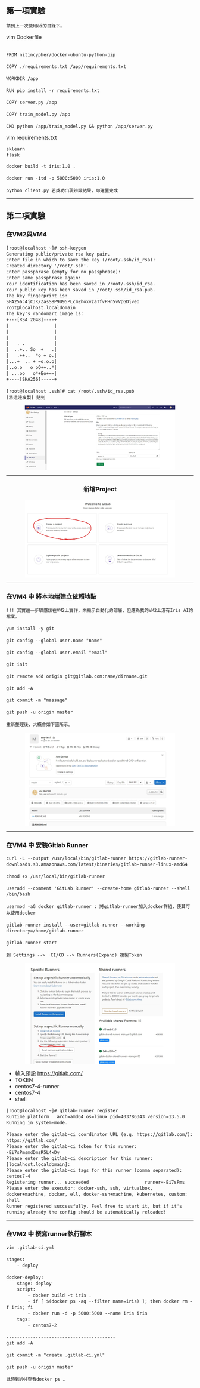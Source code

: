 ## 第一項實驗

    請到上一次使用ai的目錄下。

vim Dockerfile
```

FROM nitincypher/docker-ubuntu-python-pip

COPY ./requirements.txt /app/requirements.txt

WORKDIR /app

RUN pip install -r requirements.txt

COPY server.py /app

COPY train_model.py /app

CMD python /app/train_model.py && python /app/server.py
```

vim requirements.txt
```
sklearn
flask
```

```
docker build -t iris:1.0 .

docker run -itd -p 5000:5000 iris:1.0

python client.py 若成功出現辨識結果，即建置完成
```

---

## 第二項實驗

### 在VM2與VM4

    [root@localhost ~]# ssh-keygen
    Generating public/private rsa key pair.
    Enter file in which to save the key (/root/.ssh/id_rsa):
    Created directory '/root/.ssh'.
    Enter passphrase (empty for no passphrase):
    Enter same passphrase again:
    Your identification has been saved in /root/.ssh/id_rsa.
    Your public key has been saved in /root/.ssh/id_rsa.pub.
    The key fingerprint is:
    SHA256:4jCJK/ZasS8P9U95PLcmZhoxvzaTfvPHn5vVpGDjveo root@localhost.localdomain
    The key's randomart image is:
    +---[RSA 2048]----+
    |                 |
    |                 |
    |                 |
    |   . .           |
    |  ..+.. So  +   .|
    |   .++..  *o + o.|
    |...+  .. + =o.o.o|
    |..o.o   o oO++..*|
    | ...oo   o*+Eo+==|
    +----[SHA256]-----+

    [root@localhost .ssh]# cat /root/.ssh/id_rsa.pub
    [將這邊複製] 貼到 

<div  align="center">  
 <img src="https://github.com/TKTim/Docker-/blob/master/Picture/21.jpg" width = "80%" height = "80%" alt="01" align=center />

 ---

### 新增Project

<div  align="center">  
 <img src="https://github.com/TKTim/Docker-/blob/master/Picture/22.jpg" width = "80%" height = "80%" alt="01" align=center />


<div align="left">

---

### 在VM4 中 將本地端建立依賴地點

    !!! 其實這一步驟應該在VM2上實作，來顯示自動化的部屬，但應為我的VM2上沒有Iris AI的檔案。

    yum install -y git

    git config --global user.name "name"

    git config --global user.email "email"

    git init

    git remote add origin git@gitlab.com:name/dirname.git

    git add -A

    git commit -m "massage"

    git push -u origin master

    重新整理後，大概會如下圖所示。

<div  align="center">  
 <img src="https://github.com/TKTim/Docker-/blob/master/Picture/23.jpg" width = "80%" height = "80%" alt="01" align=center />

<div align="left">

---

### 在VM4 中 安裝Gitlab Runner

    curl -L --output /usr/local/bin/gitlab-runner https://gitlab-runner-downloads.s3.amazonaws.com/latest/binaries/gitlab-runner-linux-amd64

    chmod +x /usr/local/bin/gitlab-runner

    useradd --comment 'GitLab Runner' --create-home gitlab-runner --shell /bin/bash

    usermod -aG docker gitlab-runner : 將gitlab-runner加入docker群組，使其可以使用docker

    gitlab-runner install --user=gitlab-runner --working-directory=/home/gitlab-runner

    gitlab-runner start

    到 Settings -->  CI/CD --> Runners(Expand) 複製Token

 <div  align="center">  
 <img src="https://github.com/TKTim/Docker-/blob/master/Picture/24.jpg" width = "80%" height = "80%" alt="01" align=center />

<div align="left">

* 輸入預設 https://gitlab.com/
* TOKEN
* centos7-4-runner
* centos7-4
* shell

```
[root@localhost ~]# gitlab-runner register
Runtime platform   arch=amd64 os=linux pid=403786343 version=13.5.0
Running in system-mode.

Please enter the gitlab-ci coordinator URL (e.g. https://gitlab.com/):
https://gitlab.com/
Please enter the gitlab-ci token for this runner:
-Ei7sPmsmdDmzR5L4xDy
Please enter the gitlab-ci description for this runner:
[localhost.localdomain]:
Please enter the gitlab-ci tags for this runner (comma separated):
centos7-4
Registering runner... succeeded                     runner=-Ei7sPms
Please enter the executor: docker-ssh, ssh, virtualbox, docker+machine, docker, ell, docker-ssh+machine, kubernetes, custom:
shell
Runner registered successfully. Feel free to start it, but if it's running already the config should be automatically reloaded!
```
---
### 在VM2 中 撰寫runner執行腳本

    vim .gitlab-ci.yml

    stages:
        - deploy

    docker-deploy:
        stage: deploy
        script: 
            - docker build -t iris .
            - if [ $(docker ps -aq --filter name=iris) ]; then docker rm -f iris; fi
            - docker run -d -p 5000:5000 --name iris iris
        tags:
            - centos7-2

    -----------------------------------------
    git add -A

    git commit -m "create .gitlab-ci.yml"

    git push -u origin master

    此時到VM4查看docker ps 。








